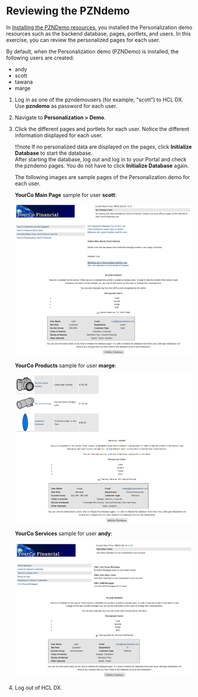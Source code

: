 # Reviewing the PZNdemo

In [Installing the PZNDemo resources](./pzn_demoinstall.md), you installed the Personalization demo resources such as the backend database, pages, portlets, and users. In this exercise, you can review the personalized pages for each user.

By default, when the Personalization demo (PZNDemo) is installed, the following users are created:  

- andy  
- scott  
- tawana  
- marge  

[]()

1. Log in as one of the pzndemousers (for example, "scott") to HCL DX. Use **pzndemo** as password for each user.  
2. Navigate to **Personalization > Demo**.
3. Click the different pages and portlets for each user. Notice the different information displayed for each user.  

    !!!note
        If no personalized data are displayed on the pages, click **Initialize Database** to start the database.  
        After starting the database, log out and log in to your Portal and check the pzndemo pages. You do not have to click **Initialize Database** again.  

    The following images are sample pages of the Personalization demo for each user.  
  
    **YourCo Main Page** sample for user **scott**:  

    ![main page sample](./images/scott_YourCo_mainpage_sample.png)

    **YourCo Products** sample for user **marge**:  

    ![products sample](./images/marge_YourCo_Products_sample.png)

    **YourCo Services** sample for user **andy**:  

    ![services sample](./images/andy_YourCo_services_sample.png)

4. Log out of HCL DX.
